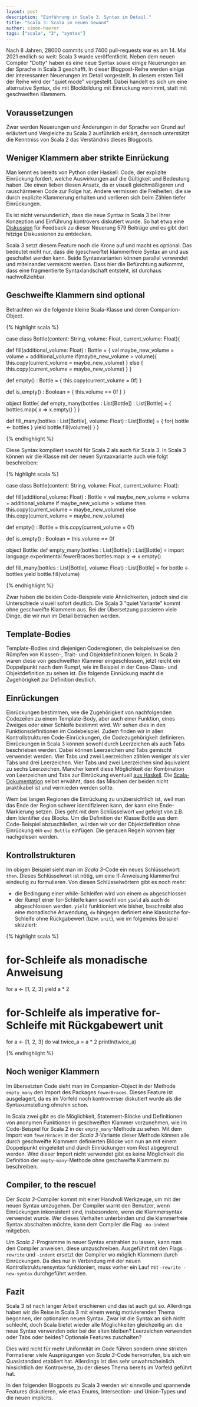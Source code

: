 ```yaml
---
layout: post
description: "Einführung in Scala 3. Syntax im Detail."
title: "Scala 3: Scala im neuen Gewand" 
author: simon-haerer
tags: ["scala", "3", "syntax"]
---
```


Nach 8 Jahren, 28000 commits und 7400 pull-requests war es am 14. Mai 2021
endlich so weit: Scala 3 wurde veröffentlicht. Neben dem neuen Compiler "Dotty"
haben es eine neue Syntax sowie einige Neuerungen an der Sprache
in Scala 3 geschafft.  In dieser Blogpost-Reihe werden einige der interessanten
Neuerungen im Detail vorgestellt.  In diesem ersten Teil der Reihe wird der 
"quiet mode" vorgestellt. Dabei handelt es sich um eine alternative Syntax, die
mit Blockbildung mit Einrückung vornimmt, statt mit geschweiften Klammern.


<!-- more start -->

## Voraussetzungen

Zwar werden Neuerungen und Änderungen in der Sprache von Grund auf erläutert und
Vergleiche zu Scala 2 ausführlich erklärt, dennoch unterstützt die Kenntniss von
Scala 2 das Verständnis dieses Blogposts.


## Weniger Klammern aber strikte Einrückung

Man kennt es bereits von Python oder Haskell: Code, der explizite Einrückung
fordert, welche Auswirkungen auf die Gültigkeit und Bedeutung haben. Die einen
lieben diesen Ansatz, da er visuell gleichmäßigeren und rauschärmeren Code zur
Folge hat. Andere vermissen die Freiheiten, die sie durch explizite Klammerung
erhalten und verlieren sich beim Zählen tiefer Einrückungen.

Es ist nicht verwunderlich, dass die neue Syntax in Scala 3 bei ihrer Konzeption
und Einführung kontrovers diskutiert wurde. So hat etwa eine
[Diskussion](https://contributors.scala-lang.org/t/feedback-sought-optional-braces/4702)
für Feedback zu dieser Neuerung 579 Beiträge und es gibt dort hitzige
Diskussionen zu entdecken. 

Scala 3 setzt diesem Feature noch die Krone auf und macht es optional.  Das
bedeutet nicht nur, dass die (geschweifte) klammerfreie Syntax an und aus
geschaltet werden kann. Beide Syntaxvarianten können parallel verwendet und
miteinander vermischt werden. Dass hier die Befürchtung aufkommt, dass eine
fragmentierte Syntaxlandschaft entsteht, ist durchaus nachvollziehbar.


## Geschweifte Klammern sind optional

Betrachten wir die folgende kleine Scala-Klasse und deren Companion-Object.

{% highlight scala %}

case class Bottle(content: String, volume: Float, current_volume: Float){

  def fill(additional_volume: Float) : Bottle = {
    val maybe_new_volume = volume + additional_volume 
    if(maybe_new_volume > volume){
      this.copy(current_volume = maybe_new_volume) 
    } else {
      this.copy(current_volume = maybe_new_volume) 
    }
  }

  def empty() : Bottle = {
    this.copy(current_volume = 0f)
  }

  def is_empty() : Boolean = {
    this.volume == 0f
  }
}


object Bottle{
   def empty_many(bottles : List[Bottle]) : List[Bottle] = {
     bottles.map{ x => x.empty() }
   }

   def fill_many(bottles : List[Bottle], volume: Float) : List[Bottle] = {
     for{
       bottle <- bottles
     } yield bottle.fill(volume))
   }
}

{% endhighlight %}

Diese Syntax kompiliert sowohl für Scala 2 als auch für Scala 3. In Scala 3
können wir die Klasse mit der neuen Syntaxvariante auch wie folgt beschreiben:

{% highlight scala %}

case class Bottle(content: String, volume: Float, current_volume: Float):

  def fill(additional_volume: Float) : Bottle = 
    val maybe_new_volume = volume + additional_volume 
    if maybe_new_volume > volume then
      this.copy(current_volume = maybe_new_volume) 
    else
      this.copy(current_volume = maybe_new_volume) 

  def empty() : Bottle = 
    this.copy(current_volume = 0f)

  def is_empty() : Boolean = 
    this.volume == 0f


object Bottle:
   def empty_many(bottles : List[Bottle]) : List[Bottle] = 
     import language.experimental.fewerBraces
     bottles.map:
       x => 
         x.empty()

   def fill_many(bottles : List[Bottle], volume: Float) : List[Bottle] =
     for bottle <- bottles 
       yield bottle.fill(volume)


{% endhighlight %}

Zwar haben die beiden Code-Beispiele viele Ähnlichkeiten, jedoch sind die
Unterschiede visuell sofort deutlich. Die Scala 3 "quiet Variante" kommt ohne
geschweifte Klammern aus.  Bei der Übersetzung passieren viele Dinge, die wir
nun im Detail betrachen werden. 

## Template-Bodies

Template-Bodies sind diejenigen Coderegionen, die beispielsweise den Rümpfen von
Klassen-, Trait- und Objektdefinitionen folgen. In Scala 2 waren diese von
geschweiften Klammer eingeschlossen, jetzt reicht ein Doppelpunkt nach dem
Rumpf, wie im Beispiel in der Case-Class- und Objektdefinition zu sehen ist. Die folgende
Einrückung macht die Zugehörigkeit zur Definition deutlich. 

## Einrückungen

Einrückungen bestimmen, wie die Zugehörigkeit von nachfolgenden Codezeilen zu einem
Template-Body, aber auch einer Funktion, eines Zweiges oder einer Schleife
bestimmt wird.  Wir sehen dies in den Funktionsdefinitionen im Codebeispiel.
Zudem finden wir in allen Kontrollstrukturen Code-Einrückungen, die
Codezugehörigkeit definieren.  Einrückungen in Scala 3 können sowohl durch
Leerzeichen als auch Tabs beschrieben werden. Dabei können Leerzeichen und Tabs
gemischt verwendet werden. Vier Tabs und zwei
Leerzeichen zählen weniger als vier Tabs und drei Leerzeichen. Vier Tabs und zwei
Leerzeichen sind äquivalent zu sechs Leerzeichen. Mancher kennt diese Möglichkeit 
der Kombination von Leerzeichen und Tabs zur Einrückung eventuell [aus Haskell](https://www.youtube.com/watch?v=uKpPJV0hhCY). 
Die
[Scala-Dokumentation](https://dotty.epfl.ch/docs/reference/other-new-features/indentation.html#spaces-vs-tabs)
selbst
erwähnt, dass das Mischen der beiden nicht praktikabel ist und vermieden werden
sollte.

Wem bei langen Regionen die Einrückung zu unübersichtlich ist, weil man das Ende
der Region schwer identifizieren kann, der kann eine Ende-Markierung setzen.
Dies geht mit dem Schlüsselwort `end` gefolgt von z.B. dem Identifier des
Blocks. Um die Definition der Klasse Bottle aus dem Code-Beispiel abzuschließen,
würden wir vor der Objektdefinition ohne Einrückung ein `end Bottle` einfügen.
Die genauen Regeln können
[hier](https://dotty.epfl.ch/docs/reference/other-new-features/indentation.html#the-end-marker)
nachgelesen werden.

## Kontrollstrukturen

Im obigen Beispiel sieht man im _Scala 3_-Code ein neues Schlüsselwort: `then`.
Dieses Schlüsselwort ist nötig, um eine If-Anweisung klammerfrei eindeutig zu
formulieren. Von diesen Schlüsselwörtern gibt es noch mehr:

* die Bedingung einer while-Schleifen wird von einem `do` abgeschlossen
* der Rumpf einer for-Schleife kann sowohl von `yield` als auch `do`
  abgeschlossen werden. `yield` funktioniert wie bisher, beschreibt also eine
  monadische Anwendung, `do` hingegen definiert eine klassische for-Schleife
  ohne Rückgabewert (bzw. `unit`), wie im folgendes Beispiel skizziert:


{% highlight scala %}

# for-Schleife als monadische Anweisung 
for a <- [1, 2, 3] 
   yield a * 2

# for-Schleife als imperative for-Schleife mit Rückgabewert unit
for a <- [1, 2, 3] do
   val twice_a = a * 2
   println(twice_a)
   

{% endhighlight %}



## Noch weniger Klammern

Im übersetzten Code sieht man im Companion-Object in der Methode `empty_many`
den Import des Packages `fewerBraces`. Dieses Feature ist ausgelagert, da es im
Vorfeld noch kontroverser diskutiert wurde als die Syntaxumstellung ohnehin
schon.

In Scala zwei gibt es die Möglichkeit, Statement-Blöcke und Definitionen von
anonymen Funktionen in geschweiften Klammer vorzunehmen, wie im Code-Beispiel
für Scala 2 in der `empty_many`-Methode zu sehen. Mit dem Import von
`fewerBraces` in der _Scala 3_-Variante dieser Methode können alle durch
geschweifte Klammern definierten Blöcke von nun an mit einem Doppelpunkt
eingeleitet und durch Einrückungen vom Rest abgegrenzt werden. Wird
dieser Import nicht verwendet gibt es keine Möglichkeit die Definition der
`empty-many`-Methode ohne geschweifte Klammern zu beschreiben.


## Compiler, to the rescue!

Der _Scala 3_-Compiler kommt mit einer Handvoll Werkzeuge, um mit der neuen Syntax
umzugehen. Der Compiler warnt den Benutzer, wenn Einrückungen inkonsistent sind,
insbesondere, wenn die Klammersyntax verwendet wurde. Wer dieses Verhalten
unterbinden und die klammerfreie Syntax abschalten möchte, kann dem
Compiler die Flag `-no-indent` mitgeben.

Um _Scala 2_-Programme in neuer Syntax erstrahlen zu lassen, kann man den Compiler
anweisen, diese umzuschreiben. Ausgeführt mit den Flags `-rewrite` und `-indent`
ersetzt der Compiler wo möglich Klammern durch Einrückungen. Da dies nur in
Verbindung mit der neuen Kontrollstrukturensyntax funktioniert, muss vorher
ein Lauf mit `-rewrite -new-syntax` durchgeführt werden.


## Fazit

Scala 3 ist nach langer Arbeit erschienen und das ist auch gut so. Allerdings
haben wir die Reise in Scala 3 mit einem wenig motivierenden Thema begonnen, der
optionalen neuen Syntax. Zwar ist die Syntax an sich nicht schlecht, doch Scala
bietet wieder alle Möglichkeiten gleichzeitig an: die neue Syntax verwenden oder
bei der alten bleiben? Leerzeichen verwenden oder Tabs oder beides? Optionale Features
zuschalten? 

Dies wird nicht für mehr Uniformität im Code führen sondern ohne
strikten Formatierer viele Ausprägungen von _Scala 3_-Code hervorrufen, bis sich ein
Quasistandard etabliert hat. Allerdings ist dies sehr unwahrscheinlich
hinsichtlich der Kontroverse, zu der dieses Thema bereits im Vorfeld geführt
hat.

In den folgenden Blogposts zu Scala 3 werden wir sinnvolle und spannende
Features diskutieren, wie etwa Enums, Intersection- und Union-Types
und die neuen implicits.
